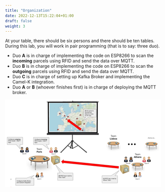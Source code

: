 ```yaml
---
title: "Organization"
date: 2022-12-13T15:22:04+01:00
draft: false
weight: 3
---
```


At your table, there should be six persons and there should be ten tables.
During this lab, you will work in pair programming (that is to say: three duo).

* Duo **A** is in charge of implementing the code on ESP8266 to scan the **incoming** parcels using RFID and send the data over MQTT.
* Duo **B** is in charge of implementing the code on ESP8266 to scan the **outgoing** parcels using RFID and send the data over MQTT.
* Duo **C** is in charge of setting up Kafka Broker and implementing the Camel-K integration.
* Duo **A** or **B** (whoever finishes first) is in charge of deploying the MQTT broker.


![lab organization](/images/lab-organization.png)

